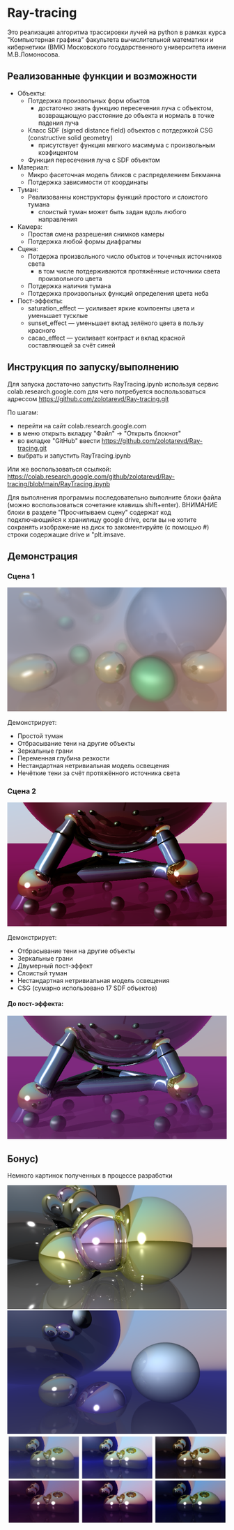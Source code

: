 Ray-tracing
=============
Это реализация алгоритма трассировки лучей на python в рамках курса "Компьютерная графика" факультета вычислительной математики и кибернетики (ВМК) Московского государственного университета имени М.В.Ломоносова.

## Реализованные функции и возможности
- Объекты:
  - Потдержка произвольных форм обьктов
    - достаточно знать функцию пересечения луча с объектом, возвращающую расстояние до объекта и нормаль в точке падения луча
  - Класс SDF (signed distance field) объектов с потдержкой CSG (constructive solid geometry)
    - присутствует функция мягкого масимума с произвольным коэфицентом
  - Функция пересечения луча c SDF объектом
- Материал:
  - Микро фасеточная модель бликов с распределением Бекманна
  - Потдержка зависимости от координаты
- Туман:
  - Реализованны конструкторы функций простого и слоистого тумана
    - слоистый туман может быть задан вдоль любого направления
- Камера:
  - Простая смена разрешения снимков камеры
  - Потдержка любой формы диафрагмы
- Сцена:
  - Потдержа произвольного число объктов и точечных источников света
    - в том числе потдерживаются протяжённые источники света произвольного цвета
  - Потдержка наличия тумана
  - Потдержка произвольных функций определения цвета неба
- Пост-эффекты:
  - saturation_effect — усиливает яркие компоенты цвета и уменьшает тусклые
  - sunset_effect — уменьшает вклад зелёного цвета в пользу красного
  - cacao_effect — усиливает контраст и вклад красной составляющей за счёт синей
## Инструкция по запуску/выполнению
Для запуска достаточно запустить RayTracing.ipynb используя сервис colab.research.google.com для чего потребуется воспользоваться адрессом https://github.com/zolotarevd/Ray-tracing.git

По шагам:
- перейти на сайт colab.research.google.com
- в меню открыть вкладку "Файл" -> "Открыть блокнот"
- во вкладке "GitHub" ввести https://github.com/zolotarevd/Ray-tracing.git
- выбрать и запустить RayTracing.ipynb

Или же воспользоваться ссылкой: https://colab.research.google.com/github/zolotarevd/Ray-tracing/blob/main/RayTracing.ipynb

Для выполнения программы последовательно выполните блоки файла (можно воспользоваться сочетание клавишь shift+enter). ВНИМАНИЕ блоки в разделе "Просчитываем сцену" содержат код подключающийся к хранилищу google drive, если вы не хотите сохранять изображение на диск то закоментируйте (с помощью #) строки содержащие drive и "plt.imsave.
## Демонстрация
### Сцена 1
![TracedImage](Images/image_1.png)

Демонстрирует:
- Простой туман
- Отбрасывание тени на другие объекты
- Зеркальные грани
- Переменная глубина резкости
- Нестандартная нетривиальная модель освещения
- Нечёткие тени за счёт протяжённого источника света

### Сцена 2
![TracedImage](Images/cacao_image_2.png)

Демонстрирует:
- Отбрасывание тени на другие объекты
- Зеркальные грани
- Двумерный пост-эффект
- Слоистый туман
- Нестандартная нетривиальная модель освещения
- CSG (сумарно использовано 17 SDF объектов)

#### До пост-эффекта:
![TracedImage](Images/image_2.png)


## Бонус)
Немного картинок полученных в процессе разработки

![TracedImage](draft_images/bubles.png)
![TracedImage](draft_images/fog_test.png)
![TracedImage](draft_images/effects_test1.png)
